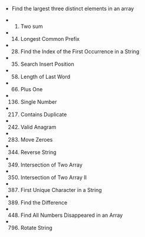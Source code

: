 - Find the largest three distinct elements in an array

- 1. Two sum
- 14. Longest Common Prefix
- 28. Find the Index of the First Occurrence in a String
- 35. Search Insert Position
- 58. Length of Last Word
- 66. Plus One
- 136. Single Number
- 217. Contains Duplicate
- 242. Valid Anagram
- 283. Move Zeroes
- 344. Reverse String
- 349. Intersection of Two Array
- 350. Intersection of Two Array II
- 387. First Unique Character in a String
- 389. Find the Difference
- 448. Find All Numbers Disappeared in an Array
- 796. Rotate String
